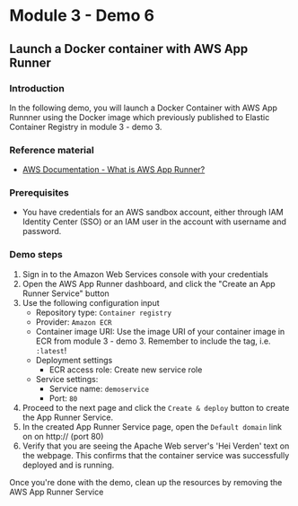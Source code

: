 # Module 3 - Demo 6
## Launch a Docker container with AWS App Runner

### Introduction
In the following demo, you will launch a Docker Container with AWS App Runnner using the Docker image which previously published to Elastic Container Registry in module 3 - demo 3.

### Reference material
- [AWS Documentation - What is AWS App Runner?](https://docs.aws.amazon.com/apprunner/latest/dg/what-is-apprunner.html)

### Prerequisites
- You have credentials for an AWS sandbox account, either through IAM Identity Center (SSO) or an IAM user in the account with username and password.

### Demo steps

1. Sign in to the Amazon Web Services console with your credentials
2. Open the AWS App Runner dashboard, and click the "Create an App Runner Service" button
3. Use the following configuration input
    - Repository type: `Container registry`
    - Provider: `Amazon ECR`
    - Container image URI: Use the image URI of your container image in ECR from module 3 - demo 3. Remember to include the tag, i.e. `:latest`!
    - Deployment settings
        - ECR access role: Create new service role
    - Service settings:    
        - Service name: `demoservice`
        - Port: `80`
4. Proceed to the next page and click the `Create & deploy` button to create the App Runner Service.
5. In the created App Runner Service page, open the `Default domain` link on on http:// (port 80)
6. Verify that you are seeing the Apache Web server's 'Hei Verden' text on the webpage. This confirms that the container service was successfully deployed and is running.


Once you're done with the demo, clean up the resources by removing the AWS App Runner Service